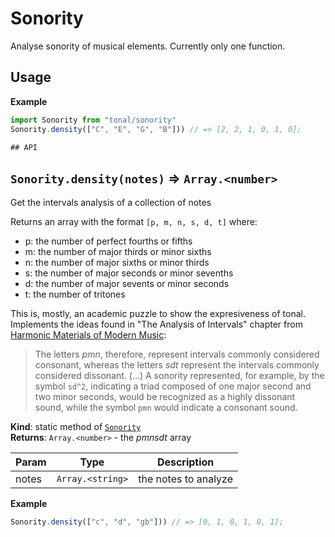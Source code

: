 <a name="module_Sonority"></a>

# Sonority
Analyse sonority of musical elements. Currently only one function.

## Usage

**Example**  
```js
import Sonority from "tonal/sonority"
Sonority.density(["C", "E", "G", "B"])) // => [2, 2, 1, 0, 1, 0];

## API
```
<a name="module_Sonority.density"></a>

## `Sonority.density(notes)` ⇒ <code>Array.&lt;number&gt;</code>
Get the intervals analysis of a collection of notes

Returns an array with the format `[p, m, n, s, d, t]` where:

- p: the number of perfect fourths or fifths
- m: the number of major thirds or minor sixths
- n: the number of major sixths or minor thirds
- s: the number of major seconds or minor sevenths
- d: the number of major sevents or minor seconds
- t: the number of tritones

This is, mostly, an academic puzzle to show the expresiveness of tonal.
Implements the ideas found in "The Analysis of Intervals" chapter from
[Harmonic Materials of Modern Music]():

> The letters _pmn_, therefore, represent intervals commonly considered
consonant, whereas the letters _sdt_ represent the intervals commonly
considered dissonant. (...) A sonority represented, for example, by the
symbol `sd^2`, indicating a triad composed of one major second and two minor
seconds, would be recognized as a highly dissonant sound, while the symbol
`pmn` would indicate a consonant sound.

**Kind**: static method of [<code>Sonority</code>](#module_Sonority)  
**Returns**: <code>Array.&lt;number&gt;</code> - the _pmnsdt_ array  

| Param | Type | Description |
| --- | --- | --- |
| notes | <code>Array.&lt;string&gt;</code> | the notes to analyze |

**Example**  
```js
Sonority.density(["c", "d", "gb"])) // => [0, 1, 0, 1, 0, 1];
```

